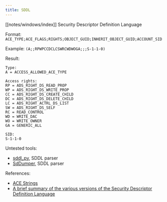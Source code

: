```yaml
---
title: SDDL
---
```


[[notes/windows/index]] Security Descriptor Definition Language

Format: `ACE_TYPE;ACE_FLAGS;RIGHTS;OBJECT_GUID;INHERIT_OBJECT_GUID;ACCOUNT_SID`

Example: `(A;;RPWPCCDCLCSWRCWDWOGA;;;S-1-1-0)`

Result:

~~~
Type:
A = ACCESS_ALLOWED_ACE_TYPE

Access rights:
RP = ADS_RIGHT_DS_READ_PROP
WP = ADS_RIGHT_DS_WRITE_PROP
CC = ADS_RIGHT_DS_CREATE_CHILD
DC = ADS_RIGHT_DS_DELETE_CHILD
LC = ADS_RIGHT_ACTRL_DS_LIST
SW = ADS_RIGHT_DS_SELF
RC = READ_CONTROL
WD = WRITE_DAC
WO = WRITE_OWNER
GA = GENERIC_ALL

SID:
S-1-1-0
~~~

Untested tools:

- [sddl_py](https://github.com/t94j0/sddl_py), SDDL parser
- [SdDumper](https://github.com/daem0nc0re/TangledWinExec/tree/main/SdDumper), SDDL parser

References:

- [ACE Strings](https://learn.microsoft.com/en-us/windows/win32/secauthz/ace-strings)
- [A brief summary of the various versions of the Security Descriptor Definition Language](http://web.archive.org/web/20221130222211/https://devblogs.microsoft.com/oldnewthing/20220510-00/?p=106640)
